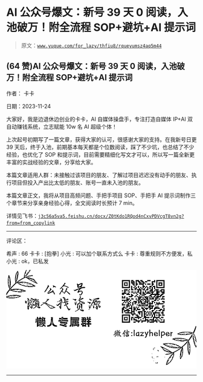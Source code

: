 # AI 公众号爆文：新号 39 天 0 阅读，入池破万！附全流程 SOP+避坑+AI 提示词

> 原文：[`www.yuque.com/for_lazy/thfiu8/rqueyumsz4aq5m44`](https://www.yuque.com/for_lazy/thfiu8/rqueyumsz4aq5m44)

## (64 赞)AI 公众号爆文：新号 39 天 0 阅读，入池破万！附全流程 SOP+避坑+AI 提示词

作者： 卡卡

日期：2023-11-24

大家好，我是边退休边创业的卡卡，AI 自媒体操盘手，专注打造自媒体 IP+AI 双自动赚钱系统，立志赋能 10w 名 AI 超级个体！

上次起号初期写了一篇文章，获得大家的认可，很感谢大家的支持。在我新号日更 39 天后，终于入池，前期基本每天都是个位数阅读，踩了不少坑，也总结了不少经验，也优化了 SOP 和提示词，目前需要精细化写文才可以，所以写一篇全新更丰富的实战经验的文章，分享给大家。

本篇文章适用人群：未接触过该项目的朋友、了解过项目迟迟没有动手的朋友、执行项目但投入产出比太低的朋友、账号一直未入池的朋友。

本篇文章正文，我将从项目高频问题、手把手项目 SOP、手把手 AI 提示词制作三个章节来分享亲身经验心得，全文阅读时长预计 7 min。

详情见飞书：[`j3c56a5va5.feishu.cn/docx/Z0tKdo1RQod4nCxvPDVcgT8vn2g?from=from_copylink`](https://j3c56a5va5.feishu.cn/docx/Z0tKdo1RQod4nCxvPDVcgT8vn2g)

* * *

评论区：

希声 : 66
卡卡 : [抱拳]
小光 : 可以加个联系方式么
卡卡 : 尊重规则不方便发，私
小光 : ok，已私发

![](img/1c37d505930596d12a88ab23e11aa07a.png)

* * *
